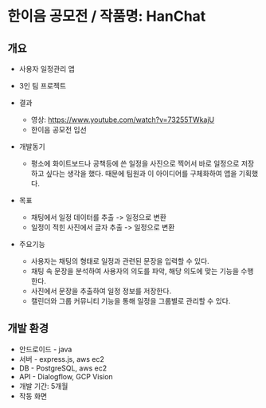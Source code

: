 # 한이음 공모전 / 작품명: HanChat


개요
--------------
- 사용자 일정관리 앱
- 3인 팀 프로젝트
- 결과
  - 영상: https://www.youtube.com/watch?v=73255TWkajU
  - 한이음 공모전 입선

- 개발동기
  - 평소에 화이트보드나 공책등에 쓴 일정을 사진으로 찍어서 바로 일정으로 저장하고 싶다는 생각을 했다. 때문에 팀원과 이 아이디어를 구체화하여 앱을 기획했다.
- 목표
  - 채팅에서 일정 데이터를 추출 -> 일정으로 변환
  - 일정이 적힌 사진에서 글자 추출 -> 일정으로 변환
- 주요기능
  - 사용자는 채팅의 형태로 일정과 관련된 문장을 입력할 수 있다.
  - 채팅 속 문장을 분석하여 사용자의 의도를 파악, 해당 의도에 맞는 기능을 수행한다.
  - 사진에서 문장을 추출하여 일정 정보를 저장한다.
  - 캘린더와 그룹 커뮤니티 기능을 통해 일정을 그룹별로 관리할 수 있다.
  

개발 환경
-----------
- 안드로이드 - java
- 서버 - express.js, aws ec2
- DB - PostgreSQL, aws ec2
- API - Dialogflow, GCP Vision
- 개발 기간: 5개월
- 작동 화면
